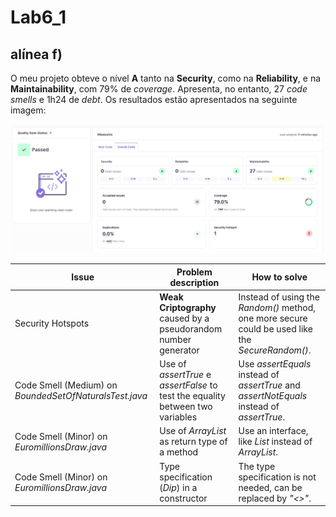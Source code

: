 # Lab6_1
## alínea f)

O meu projeto obteve o nível **A** tanto na **Security**, como na **Reliability**, e na **Maintainability**, com 79% de *coverage*. Apresenta, no entanto, 27 *code smells* e 1h24 de *debt*. Os resultados estão apresentados na seguinte imagem:

![image](image/analysis.png)

|Issue| Problem description | How to solve |
|-----|---------------------|--------------|
| Security Hotspots | **Weak Criptography** caused by a pseudorandom number generator | Instead of using the *Random()* method, one more secure could be used like the *SecureRandom()*.|
| Code Smell (Medium) on *BoundedSetOfNaturalsTest.java*| Use of *assertTrue* e *assertFalse* to test the equality between two variables | Use *assertEquals* instead of *assertTrue* and *assertNotEquals* instead of *assertTrue*. |
| Code Smell (Minor) on *EuromillionsDraw.java*| Use of *ArrayList* as return type of a method | Use an interface, like *List* instead of *ArrayList*. |
| Code Smell (Minor) on *EuromillionsDraw.java*| Type specification (*Dip*) in a constructor | The type specification is not needed, can be replaced by *"<>"*. |
